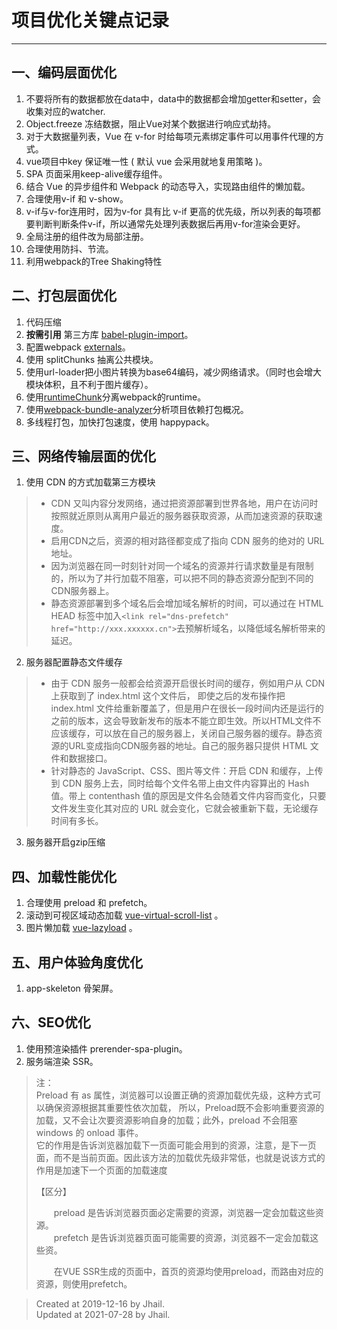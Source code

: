 # 项目优化关键点记录
------------------
## 一、编码层面优化

   1. 不要将所有的数据都放在data中，data中的数据都会增加getter和setter，会收集对应的watcher.
   2. Object.freeze 冻结数据，阻止Vue对某个数据进行响应式劫持。
   3. 对于大数据量列表，Vue 在 v-for 时给每项元素绑定事件可以用事件代理的方式。
   4. vue项目中key 保证唯一性 ( 默认 vue 会采用就地复用策略 )。
   5. SPA 页面采用keep-alive缓存组件。
   6. 结合 Vue 的异步组件和 Webpack 的动态导入，实现路由组件的懒加载。
   7. 合理使用v-if 和 v-show。
   8. v-if与v-for连用时，因为v-for 具有比 v-if 更高的优先级，所以列表的每项都要判断判断条件v-if，所以通常先处理列表数据后再用v-for渲染会更好。
   9. 全局注册的组件改为局部注册。
   10. 合理使用防抖、节流。
   11. 利用webpack的Tree Shaking特性

## 二、打包层面优化

   1. 代码压缩
   2. **按需引用** 第三方库 [babel-plugin-import](https://github.com/ant-design/babel-plugin-import)。
   3. 配置webpack [externals](https://webpack.docschina.org/configuration/externals/#externals)。
   4. 使用 splitChunks 抽离公共模块。
   5. 使用url-loader把小图片转换为base64编码，减少网络请求。（同时也会增大模块体积，且不利于图片缓存）。
   6. 使用[runtimeChunk](https://webpack.js.org/configuration/optimization/#optimizationruntimechunk)分离webpack的runtime。
   7. 使用[webpack-bundle-analyzer](https://github.com/webpack-contrib/webpack-bundle-analyzer)分析项目依赖打包概况。
   8. 多线程打包，加快打包速度，使用 happypack。

## 三、网络传输层面的优化

   1. 使用 CDN 的方式加载第三方模块
   > - CDN 又叫内容分发网络，通过把资源部署到世界各地，用户在访问时按照就近原则从离用户最近的服务器获取资源，从而加速资源的获取速度。
   > - 启用CDN之后，资源的相对路径都变成了指向 CDN 服务的绝对的 URL 地址。
   > - 因为浏览器在同一时刻针对同一个域名的资源并行请求数量是有限制的，所以为了并行加载不阻塞，可以把不同的静态资源分配到不同的CDN服务器上。
   > - 静态资源部署到多个域名后会增加域名解析的时间，可以通过在 HTML HEAD 标签中加入`<link rel="dns-prefetch" href="http://xxx.xxxxxx.cn">`去预解析域名，以降低域名解析带来的延迟。
   
   2. 服务器配置静态文件缓存
   > - 由于 CDN 服务一般都会给资源开启很长时间的缓存，例如用户从 CDN 上获取到了 index.html 这个文件后， 即使之后的发布操作把 index.html 文件给重新覆盖了，但是用户在很长一段时间内还是运行的之前的版本，这会导致新发布的版本不能立即生效。所以HTML文件不应该缓存，可以放在自己的服务器上，关闭自己服务器的缓存。静态资源的URL变成指向CDN服务器的地址。自己的服务器只提供 HTML 文件和数据接口。
   > - 针对静态的 JavaScript、CSS、图片等文件：开启 CDN 和缓存，上传到 CDN 服务上去，同时给每个文件名带上由文件内容算出的 Hash 值。带上 contenthash 值的原因是文件名会随着文件内容而变化，只要文件发生变化其对应的 URL 就会变化，它就会被重新下载，无论缓存时间有多长。

   3. 服务器开启gzip压缩

## 四、加载性能优化

   1. 合理使用 preload 和 prefetch。
   2. 滚动到可视区域动态加载 [vue-virtual-scroll-list](https://tangbc.github.io/vue-virtual-scroll-list) 。
   3. 图片懒加载 [vue-lazyload](https://github.com/hilongjw/vue-lazyload.git) 。


## 五、用户体验角度优化

   1. app-skeleton 骨架屏。


## 六、SEO优化

   1. 使用预渲染插件 prerender-spa-plugin。
   2. 服务端渲染 SSR。


> 注：  
> Preload 有 as 属性，浏览器可以设置正确的资源加载优先级，这种方式可以确保资源根据其重要性依次加载， 所以，Preload既不会影响重要资源的加载，又不会让次要资源影响自身的加载；此外，preload 不会阻塞 windows 的 onload 事件。  
> 它的作用是告诉浏览器加载下一页面可能会用到的资源，注意，是下一页面，而不是当前页面。因此该方法的加载优先级非常低，也就是说该方式的作用是加速下一个页面的加载速度
>
>   【区分】
>
>   　　preload 是告诉浏览器页面必定需要的资源，浏览器一定会加载这些资源。  
>   　　prefetch 是告诉浏览器页面可能需要的资源，浏览器不一定会加载这些资。
>
>   　　在VUE SSR生成的页面中，首页的资源均使用preload，而路由对应的资源，则使用prefetch。

> Created at 2019-12-16 by Jhail.  
> Updated at 2021-07-28 by Jhail.
